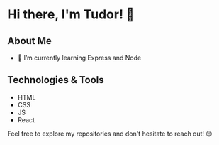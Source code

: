 # Hi there, I'm Tudor! 👋

## About Me


- 🌱 I’m currently learning Express and Node

## Technologies & Tools

- HTML
- CSS
- JS
- React


Feel free to explore my repositories and don't hesitate to reach out! 😊
